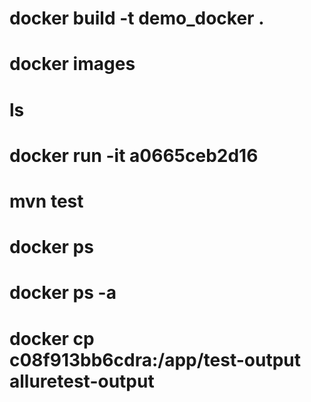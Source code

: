 # docker build -t demo_docker .
# docker images
# ls
# docker run -it a0665ceb2d16
# mvn test
# docker ps
# docker ps -a
# docker cp c08f913bb6cdra:/app/test-output alluretest-output
